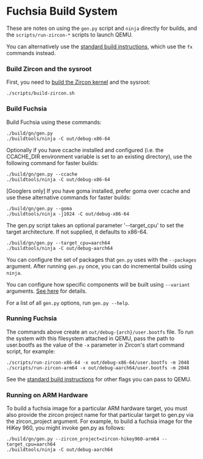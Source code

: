 # Fuchsia Build System

These are notes on using the `gen.py` script and `ninja` directly for builds,
and the `scripts/run-zircon-*` scripts to launch QEMU.

You can alternatively use the [standard build instructions](/getting_started.md#Setup-Build-Environment),
which use the `fx` commands instead.

### Build Zircon and the sysroot

First, you need to
[build the Zircon kernel](https://fuchsia.googlesource.com/zircon/+/master/docs/getting_started.md)
and the sysroot:

```
./scripts/build-zircon.sh
```

### Build Fuchsia

Build Fuchsia using these commands:

```
./build/gn/gen.py
./buildtools/ninja -C out/debug-x86-64
```

Optionally if you have ccache installed and configured (i.e. the CCACHE_DIR
environment variable is set to an existing directory), use the following command
for faster builds:

```
./build/gn/gen.py --ccache
./buildtools/ninja -C out/debug-x86-64
```

[Googlers only] If you have goma installed, prefer goma over ccache and use
these alternative commands for faster builds:

```
./build/gn/gen.py --goma
./buildtools/ninja -j1024 -C out/debug-x86-64
```

The gen.py script takes an optional parameter '--target\_cpu' to set the target
architecture. If not supplied, it defaults to x86-64.

```
./build/gn/gen.py --target_cpu=aarch64
./buildtools/ninja -C out/debug-aarch64
```

You can configure the set of packages that `gen.py` uses with the `--packages`
argument. After running `gen.py` once, you can do incremental builds using
`ninja`.

You can configure how specific components will be built using `--variant`
arguments.  [See here](build_variants.md) for details.

For a list of all `gen.py` options, run `gen.py --help`.

### Running Fuchsia

The commands above create an `out/debug-{arch}/user.bootfs` file. To run the
system with this filesystem attached in QEMU, pass the path to user.bootfs as
the value of the `-x` parameter in Zircon's start command script, for example:

```
./scripts/run-zircon-x86-64 -x out/debug-x86-64/user.bootfs -m 2048
./scripts/run-zircon-arm64 -x out/debug-aarch64/user.bootfs -m 2048
```

See the [standard build instructions](/getting_started.md#Boot-from-QEMU)
for other flags you can pass to QEMU.

[zircon]: https://fuchsia.googlesource.com/zircon/+/HEAD/docs/getting_started.md "Zircon"


### Running on ARM Hardware

To build a fuchsia image for a particular ARM hardware target, you must also
provide the zircon project name for that particular target to gen.py via the
zircon_project argument. For example, to build a fuchsia image for the
HiKey 960, you might invoke gen.py as follows:

```
./build/gn/gen.py --zircon_project=zircon-hikey960-arm64 --target_cpu=aarch64
./buildtools/ninja -C out/debug-aarch64
```
